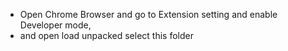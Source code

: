 - Open Chrome Browser and go to Extension setting and enable Developer mode,
- and open load unpacked select this folder